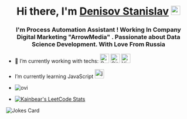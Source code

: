 <h1 align="center">Hi there, I'm <a href="https://vk.com/kainbear" target="_blank">Denisov Stanislav</a> 
<img src="https://raw.githubusercontent.com/Tarikul-Islam-Anik/Animated-Fluent-Emojis/master/Emojis/Smilies/Blue%20Heart.png" alt="Blue Heart" width="25" height="25" />
<h3 align="center">I'm Process Automation Assistant ! Working In Company Digital Marketing "ArrowMedia" . Passionate about Data Science Development. With Love From Russia </h3>
  
- 🔭 I’m currently working with techs: <img src="https://user-images.githubusercontent.com/74038190/212257472-08e52665-c503-4bd9-aa20-f5a4dae769b5.gif" alt="Python Icon" width="25" height="25" /> <img src="https://user-images.githubusercontent.com/74038190/212257468-1e9a91f1-b626-4baa-b15d-5c385dfa7ed2.gif" alt="Github" width="25" height="25" /> <img src="https://user-images.githubusercontent.com/74038190/212257465-7ce8d493-cac5-494e-982a-5a9deb852c4b.gif" alt="Visual Studio" width="25" height="25" />

-  I’m currently learning JavaScript  <img src="https://user-images.githubusercontent.com/74038190/212257454-16e3712e-945a-4ca2-b238-408ad0bf87e6.gif" alt="javaScript" width="25" height="25" />

- <img src="https://github-readme-stats.vercel.app/api/top-langs?username=kainbear&show_icons=true&locale=en&layout=compact&theme=chartreuse-dark" alt="ovi" />
- [![Kainbear's LeetCode Stats](https://leetcode-stats.vercel.app/api?username=kainbear&theme=Dark)](https://github.com/JeremyTsaii/leetcode-stats)

<img src="https://readme-jokes.vercel.app/api?hideBorder" alt="Jokes Card" />
